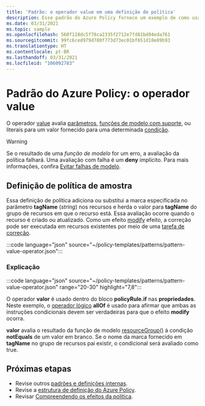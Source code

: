 ```yaml
---
title: 'Padrão: o operador value em uma definição de política'
description: Esse padrão do Azure Policy fornece um exemplo de como usar o operador value em uma definição de política.
ms.date: 03/31/2021
ms.topic: sample
ms.openlocfilehash: 560f128dc5f78ca2335f2712e7fd81bd94eda761
ms.sourcegitcommit: 99fc6ced979d780f773d73ec01bf651d18e89b93
ms.translationtype: HT
ms.contentlocale: pt-BR
ms.lasthandoff: 03/31/2021
ms.locfileid: "106092783"
---
```

# <a name="azure-policy-pattern-the-value-operator"></a>Padrão do Azure Policy: o operador value

O operador [value](../concepts/definition-structure.md#value) avalia [parâmetros](../concepts/definition-structure.md#parameters), [funções de modelo com suporte](../concepts/definition-structure.md#policy-functions), ou literais para um valor fornecido para uma determinada [condição](../concepts/definition-structure.md#conditions).

> [!WARNING]
> Se o resultado de uma _função de modelo_ for um erro, a avaliação da política falhará. Uma avaliação com falha é um **deny** implícito. Para mais informações, confira [Evitar falhas de modelo](../concepts/definition-structure.md#avoiding-template-failures).

## <a name="sample-policy-definition"></a>Definição de política de amostra

Essa definição de política adiciona ou substitui a marca especificada no parâmetro **tagName** (_string_) nos recursos e herda o valor para **tagName** do grupo de recursos em que o recurso está. Essa avaliação ocorre quando o recurso é criado ou atualizado. Como um efeito [modify](../concepts/effects.md#modify) efeito, a correção pode ser executada em recursos existentes por meio de uma [tarefa de correção](../how-to/remediate-resources.md).

:::code language="json" source="~/policy-templates/patterns/pattern-value-operator.json":::

### <a name="explanation"></a>Explicação

:::code language="json" source="~/policy-templates/patterns/pattern-value-operator.json" range="20-30" highlight="7,8":::

O operador **valor** é usado dentro do bloco **policyRule.if** nas **propriedades**. Neste exemplo, o [operador lógico](../concepts/definition-structure.md#logical-operators) **allOf** é usado para afirmar que ambas as instruções condicionais devem ser verdadeiras para que o efeito **modify** ocorra.

**valor** avalia o resultado da função de modelo [resourceGroup()](../../../azure-resource-manager/templates/template-functions-resource.md#resourcegroup) à condição **notEquals** de um valor em branco. Se o nome da marca fornecido em **tagName** no grupo de recursos pai existir, o condicional será avaliado como true.

## <a name="next-steps"></a>Próximas etapas

- Revise outros [padrões e definições internas](./index.md).
- Revise a [estrutura de definição do Azure Policy](../concepts/definition-structure.md).
- Revisar [Compreendendo os efeitos da política](../concepts/effects.md).